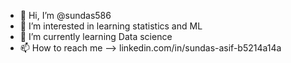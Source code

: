 - 👋 Hi, I’m @sundas586
- 👀 I’m interested in learning statistics and ML
- 🌱 I’m currently learning Data science
- 📫 How to reach me --> linkedin.com/in/sundas-asif-b5214a14a

<!---
sundas586/sundas586 is a ✨ special ✨ repository because its `README.md` (this file) appears on your GitHub profile.
You can click the Preview link to take a look at your changes.
--->
